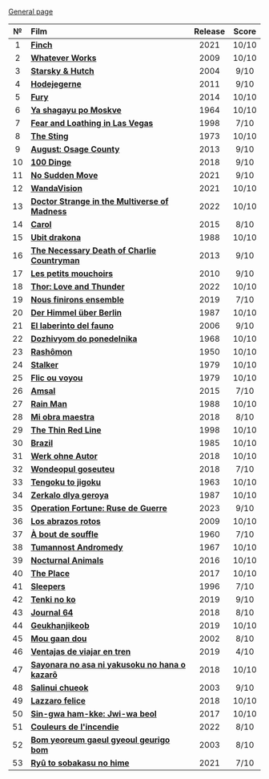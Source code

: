 [General page](../../)

|№|Film|Release|Score|
|:---:|:---|:---:|:---:|
|1|**[Finch](https://www.imdb.com/title/tt3420504/)**|2021|10/10|
|2|**[Whatever Works](https://www.imdb.com/title/tt1178663/)**|2009|10/10|
|3|**[Starsky & Hutch](https://www.imdb.com/title/tt0335438/)**|2004|9/10|
|4|**[Hodejegerne](https://www.imdb.com/title/tt1614989/)**|2011|9/10|
|5|**[Fury](https://www.imdb.com/title/tt2713180/)**|2014|10/10|
|6|**[Ya shagayu po Moskve](https://www.imdb.com/title/tt0057694/)**|1964|10/10|
|7|**[Fear and Loathing in Las Vegas](https://www.imdb.com/title/tt0120669/)**|1998|7/10|
|8|**[The Sting](https://www.imdb.com/title/tt0070735/)**|1973|10/10|
|9|**[August: Osage County](https://www.imdb.com/title/tt1322269/)**|2013|9/10|
|10|**[100 Dinge](https://www.imdb.com/title/tt8129794/)**|2018|9/10|
|11|**[No Sudden Move](https://www.imdb.com/title/tt11525644/)**|2021|9/10|
|12|**[WandaVision](https://www.imdb.com/title/tt9140560/)**|2021|10/10|
|13|**[Doctor Strange in the Multiverse of Madness](https://www.imdb.com/title/tt9419884/)**|2022|10/10|
|14|**[Carol](https://www.imdb.com/title/tt2402927/)**|2015|8/10|
|15|**[Ubit drakona](https://www.imdb.com/title/tt0096329/)**|1988|10/10|
|16|**[The Necessary Death of Charlie Countryman](https://www.imdb.com/title/tt1196948/)**|2013|9/10|
|17|**[Les petits mouchoirs](https://www.imdb.com/title/tt1440232/)**|2010|9/10|
|18|**[Thor: Love and Thunder](https://www.imdb.com/title/tt10648342/)**|2022|10/10|
|19|**[Nous finirons ensemble](https://www.imdb.com/title/tt8201404/)**|2019|7/10|
|20|**[Der Himmel über Berlin](https://www.imdb.com/title/tt0093191/)**|1987|10/10|
|21|**[El laberinto del fauno](https://www.imdb.com/title/tt0457430/)**|2006|9/10|
|22|**[Dozhivyom do ponedelnika](https://www.imdb.com/title/tt0062907/)**|1968|10/10|
|23|**[Rashômon](https://www.imdb.com/title/tt0042876/)**|1950|10/10|
|24|**[Stalker](https://www.imdb.com/title/tt0079944/)**|1979|10/10|
|25|**[Flic ou voyou](https://www.imdb.com/title/tt0077563/)**|1979|10/10|
|26|**[Amsal](https://www.imdb.com/title/tt3501416/)**|2015|7/10|
|27|**[Rain Man](https://www.imdb.com/title/tt0095953/)**|1988|10/10|
|28|**[Mi obra maestra](https://www.imdb.com/title/tt7605922/)**|2018|8/10|
|29|**[The Thin Red Line](https://www.imdb.com/title/tt0120863/)**|1998|10/10|
|30|**[Brazil](https://www.imdb.com/title/tt0088846/)**|1985|10/10|
|31|**[Werk ohne Autor](https://www.imdb.com/title/tt5311542/)**|2018|10/10|
|32|**[Wondeopul goseuteu](https://www.imdb.com/title/tt7938128/)**|2018|7/10|
|33|**[Tengoku to jigoku](https://www.imdb.com/title/tt0057565/)**|1963|10/10|
|34|**[Zerkalo dlya geroya](https://www.imdb.com/title/tt0057565/)**|1987|10/10|
|35|**[Operation Fortune: Ruse de Guerre](https://www.imdb.com/title/tt7985704/)**|2023|9/10|
|36|**[Los abrazos rotos](https://www.imdb.com/title/tt0913425/)**|2009|10/10|
|37|**[À bout de souffle](https://www.imdb.com/title/tt0053472/)**|1960|7/10|
|38|**[Tumannost Andromedy](https://www.imdb.com/title/tt0278781/)**|1967|10/10|
|39|**[Nocturnal Animals](https://www.imdb.com/title/tt4550098/)**|2016|10/10|
|40|**[The Place](https://www.imdb.com/title/tt7063210/)**|2017|10/10|
|41|**[Sleepers](https://www.imdb.com/title/tt0117665/)**|1996|7/10|
|42|**[Tenki no ko](https://www.imdb.com/title/tt9426210/)**|2019|9/10|
|43|**[Journal 64](https://www.imdb.com/title/tt6916362/)**|2018|8/10|
|44|**[Geukhanjikeob](https://www.imdb.com/title/tt9541602/)**|2019|10/10|
|45|**[Mou gaan dou](https://www.imdb.com/title/tt0338564/)**|2002|8/10|
|46|**[Ventajas de viajar en tren](https://www.imdb.com/title/tt8406738/)**|2019|4/10|
|47|**[Sayonara no asa ni yakusoku no hana o kazarô](https://www.imdb.com/title/tt7339826/)**|2018|10/10|
|48|**[Salinui chueok](https://www.imdb.com/title/tt0353969/)**|2003|9/10|
|49|**[Lazzaro felice](https://www.imdb.com/title/tt6752992/)**|2018|10/10|
|50|**[Sin-gwa ham-kke: Jwi-wa beol](https://www.imdb.com/title/tt7160070/)**|2017|10/10|
|51|**[Couleurs de l'incendie](https://www.imdb.com/title/tt13217988/)**|2022|8/10|
|52|**[Bom yeoreum gaeul gyeoul geurigo bom](https://www.imdb.com/title/tt0374546/)**|2003|8/10|
|53|**[Ryû to sobakasu no hime](https://www.imdb.com/title/tt13651628/)**|2021|7/10|
